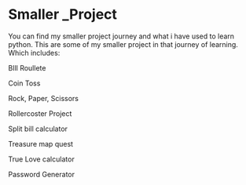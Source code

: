 # Smaller _Project
You can find my smaller project journey and what i have used to learn python. 
This are some of my smaller project in that journey of learning. Which includes:

BIll Roullete

Coin Toss

Rock, Paper, Scissors

Rollercoster Project 

Split bill calculator 

Treasure map quest 

True Love calculator 

Password Generator 

